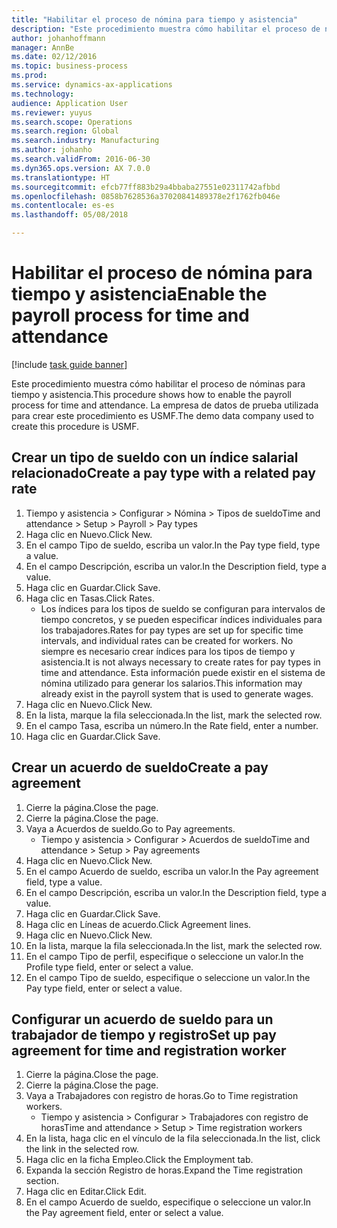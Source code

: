 ```yaml
---
title: "Habilitar el proceso de nómina para tiempo y asistencia"
description: "Este procedimiento muestra cómo habilitar el proceso de nóminas para tiempo y asistencia."
author: johanhoffmann
manager: AnnBe
ms.date: 02/12/2016
ms.topic: business-process
ms.prod: 
ms.service: dynamics-ax-applications
ms.technology: 
audience: Application User
ms.reviewer: yuyus
ms.search.scope: Operations
ms.search.region: Global
ms.search.industry: Manufacturing
ms.author: johanho
ms.search.validFrom: 2016-06-30
ms.dyn365.ops.version: AX 7.0.0
ms.translationtype: HT
ms.sourcegitcommit: efcb77ff883b29a4bbaba27551e02311742afbbd
ms.openlocfilehash: 0858b7628536a37020841489378e2f1762fb046e
ms.contentlocale: es-es
ms.lasthandoff: 05/08/2018

---
```

# <a name="enable-the-payroll-process-for-time-and-attendance"></a><span data-ttu-id="58c1f-103">Habilitar el proceso de nómina para tiempo y asistencia</span><span class="sxs-lookup"><span data-stu-id="58c1f-103">Enable the payroll process for time and attendance</span></span>

[!include [task guide banner](../../includes/task-guide-banner.md)]

<span data-ttu-id="58c1f-104">Este procedimiento muestra cómo habilitar el proceso de nóminas para tiempo y asistencia.</span><span class="sxs-lookup"><span data-stu-id="58c1f-104">This procedure shows how to enable the payroll process for time and attendance.</span></span> <span data-ttu-id="58c1f-105">La empresa de datos de prueba utilizada para crear este procedimiento es USMF.</span><span class="sxs-lookup"><span data-stu-id="58c1f-105">The demo data company used to create this procedure is USMF.</span></span>


## <a name="create-a-pay-type-with-a-related-pay-rate"></a><span data-ttu-id="58c1f-106">Crear un tipo de sueldo con un índice salarial relacionado</span><span class="sxs-lookup"><span data-stu-id="58c1f-106">Create a pay type with a related pay rate</span></span>
1. <span data-ttu-id="58c1f-107">Tiempo y asistencia > Configurar > Nómina > Tipos de sueldo</span><span class="sxs-lookup"><span data-stu-id="58c1f-107">Time and attendance > Setup > Payroll > Pay types</span></span>
2. <span data-ttu-id="58c1f-108">Haga clic en Nuevo.</span><span class="sxs-lookup"><span data-stu-id="58c1f-108">Click New.</span></span>
3. <span data-ttu-id="58c1f-109">En el campo Tipo de sueldo, escriba un valor.</span><span class="sxs-lookup"><span data-stu-id="58c1f-109">In the Pay type field, type a value.</span></span>
4. <span data-ttu-id="58c1f-110">En el campo Descripción, escriba un valor.</span><span class="sxs-lookup"><span data-stu-id="58c1f-110">In the Description field, type a value.</span></span>
5. <span data-ttu-id="58c1f-111">Haga clic en Guardar.</span><span class="sxs-lookup"><span data-stu-id="58c1f-111">Click Save.</span></span>
6. <span data-ttu-id="58c1f-112">Haga clic en Tasas.</span><span class="sxs-lookup"><span data-stu-id="58c1f-112">Click Rates.</span></span>
    * <span data-ttu-id="58c1f-113">Los índices para los tipos de sueldo se configuran para intervalos de tiempo concretos, y se pueden especificar índices individuales para los trabajadores.</span><span class="sxs-lookup"><span data-stu-id="58c1f-113">Rates for pay types are set up for specific time intervals, and individual rates can be created for workers.</span></span> <span data-ttu-id="58c1f-114">No siempre es necesario crear índices para los tipos de tiempo y asistencia.</span><span class="sxs-lookup"><span data-stu-id="58c1f-114">It is not always necessary to create rates for pay types in time and attendance.</span></span> <span data-ttu-id="58c1f-115">Esta información puede existir en el sistema de nómina utilizado para generar los salarios.</span><span class="sxs-lookup"><span data-stu-id="58c1f-115">This information may already exist in the payroll system that is used to generate wages.</span></span>  
7. <span data-ttu-id="58c1f-116">Haga clic en Nuevo.</span><span class="sxs-lookup"><span data-stu-id="58c1f-116">Click New.</span></span>
8. <span data-ttu-id="58c1f-117">En la lista, marque la fila seleccionada.</span><span class="sxs-lookup"><span data-stu-id="58c1f-117">In the list, mark the selected row.</span></span>
9. <span data-ttu-id="58c1f-118">En el campo Tasa, escriba un número.</span><span class="sxs-lookup"><span data-stu-id="58c1f-118">In the Rate field, enter a number.</span></span>
10. <span data-ttu-id="58c1f-119">Haga clic en Guardar.</span><span class="sxs-lookup"><span data-stu-id="58c1f-119">Click Save.</span></span>

## <a name="create-a-pay-agreement"></a><span data-ttu-id="58c1f-120">Crear un acuerdo de sueldo</span><span class="sxs-lookup"><span data-stu-id="58c1f-120">Create a pay agreement</span></span>
1. <span data-ttu-id="58c1f-121">Cierre la página.</span><span class="sxs-lookup"><span data-stu-id="58c1f-121">Close the page.</span></span>
2. <span data-ttu-id="58c1f-122">Cierre la página.</span><span class="sxs-lookup"><span data-stu-id="58c1f-122">Close the page.</span></span>
3. <span data-ttu-id="58c1f-123">Vaya a Acuerdos de sueldo.</span><span class="sxs-lookup"><span data-stu-id="58c1f-123">Go to Pay agreements.</span></span>
    * <span data-ttu-id="58c1f-124">Tiempo y asistencia > Configurar > Acuerdos de sueldo</span><span class="sxs-lookup"><span data-stu-id="58c1f-124">Time and attendance > Setup > Pay agreements</span></span>  
4. <span data-ttu-id="58c1f-125">Haga clic en Nuevo.</span><span class="sxs-lookup"><span data-stu-id="58c1f-125">Click New.</span></span>
5. <span data-ttu-id="58c1f-126">En el campo Acuerdo de sueldo, escriba un valor.</span><span class="sxs-lookup"><span data-stu-id="58c1f-126">In the Pay agreement field, type a value.</span></span>
6. <span data-ttu-id="58c1f-127">En el campo Descripción, escriba un valor.</span><span class="sxs-lookup"><span data-stu-id="58c1f-127">In the Description field, type a value.</span></span>
7. <span data-ttu-id="58c1f-128">Haga clic en Guardar.</span><span class="sxs-lookup"><span data-stu-id="58c1f-128">Click Save.</span></span>
8. <span data-ttu-id="58c1f-129">Haga clic en Líneas de acuerdo.</span><span class="sxs-lookup"><span data-stu-id="58c1f-129">Click Agreement lines.</span></span>
9. <span data-ttu-id="58c1f-130">Haga clic en Nuevo.</span><span class="sxs-lookup"><span data-stu-id="58c1f-130">Click New.</span></span>
10. <span data-ttu-id="58c1f-131">En la lista, marque la fila seleccionada.</span><span class="sxs-lookup"><span data-stu-id="58c1f-131">In the list, mark the selected row.</span></span>
11. <span data-ttu-id="58c1f-132">En el campo Tipo de perfil, especifique o seleccione un valor.</span><span class="sxs-lookup"><span data-stu-id="58c1f-132">In the Profile type field, enter or select a value.</span></span>
12. <span data-ttu-id="58c1f-133">En el campo Tipo de sueldo, especifique o seleccione un valor.</span><span class="sxs-lookup"><span data-stu-id="58c1f-133">In the Pay type field, enter or select a value.</span></span>

## <a name="set-up-pay-agreement-for-time-and-registration-worker"></a><span data-ttu-id="58c1f-134">Configurar un acuerdo de sueldo para un trabajador de tiempo y registro</span><span class="sxs-lookup"><span data-stu-id="58c1f-134">Set up pay agreement for time and registration worker</span></span>
1. <span data-ttu-id="58c1f-135">Cierre la página.</span><span class="sxs-lookup"><span data-stu-id="58c1f-135">Close the page.</span></span>
2. <span data-ttu-id="58c1f-136">Cierre la página.</span><span class="sxs-lookup"><span data-stu-id="58c1f-136">Close the page.</span></span>
3. <span data-ttu-id="58c1f-137">Vaya a Trabajadores con registro de horas.</span><span class="sxs-lookup"><span data-stu-id="58c1f-137">Go to Time registration workers.</span></span>
    * <span data-ttu-id="58c1f-138">Tiempo y asistencia > Configurar > Trabajadores con registro de horas</span><span class="sxs-lookup"><span data-stu-id="58c1f-138">Time and attendance > Setup > Time registration workers</span></span>  
4. <span data-ttu-id="58c1f-139">En la lista, haga clic en el vínculo de la fila seleccionada.</span><span class="sxs-lookup"><span data-stu-id="58c1f-139">In the list, click the link in the selected row.</span></span>
5. <span data-ttu-id="58c1f-140">Haga clic en la ficha Empleo.</span><span class="sxs-lookup"><span data-stu-id="58c1f-140">Click the Employment tab.</span></span>
6. <span data-ttu-id="58c1f-141">Expanda la sección Registro de horas.</span><span class="sxs-lookup"><span data-stu-id="58c1f-141">Expand the Time registration section.</span></span>
7. <span data-ttu-id="58c1f-142">Haga clic en Editar.</span><span class="sxs-lookup"><span data-stu-id="58c1f-142">Click Edit.</span></span>
8. <span data-ttu-id="58c1f-143">En el campo Acuerdo de sueldo, especifique o seleccione un valor.</span><span class="sxs-lookup"><span data-stu-id="58c1f-143">In the Pay agreement field, enter or select a value.</span></span>

